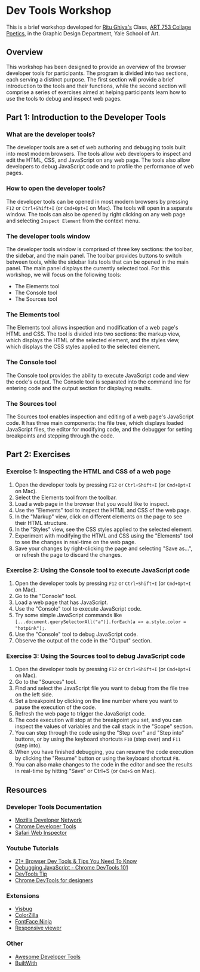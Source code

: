 # Dev Tools Workshop

This is a brief workshop developed for [Ritu Ghiya's](http://ritughiya.com/) Class, [ART 753 Collage Poetics](https://docs.google.com/document/d/1FAHL7zy8U_gcXnkgR9roEQUo_wpfH9uXnH4tzgRgv_M/edit), in the Graphic Design Department, Yale School of Art.

## Overview

This workshop has been designed to provide an overview of the browser developer tools for participants. The program is divided into two sections, each serving a distinct purpose. The first section will provide a brief introduction to the tools and their functions, while the second section will comprise a series of exercises aimed at helping participants learn how to use the tools to debug and inspect web pages.

## Part 1: Introduction to the Developer Tools

### What are the developer tools?

The developer tools are a set of web authoring and debugging tools built into most modern browsers. The tools allow web developers to inspect and edit the HTML, CSS, and JavaScript on any web page. The tools also allow developers to debug JavaScript code and to profile the performance of web pages.

### How to open the developer tools?

The developer tools can be opened in most modern browsers by pressing `F12` or `Ctrl+Shift+I` (or `Cmd+Opt+I` on Mac). The tools will open in a separate window. The tools can also be opened by right clicking on any web page and selecting `Inspect Element` from the context menu.

### The developer tools window

The developer tools window is comprised of three key sections: the toolbar, the sidebar, and the main panel. The toolbar provides buttons to switch between tools, while the sidebar lists tools that can be opened in the main panel. The main panel displays the currently selected tool. For this workshop, we will focus on the following tools:

* The Elements tool
* The Console tool
* The Sources tool

### The Elements tool

The Elements tool allows inspection and modification of a web page's HTML and CSS. The tool is divided into two sections: the markup view, which displays the HTML of the selected element, and the styles view, which displays the CSS styles applied to the selected element.

### The Console tool

The Console tool provides the ability to execute JavaScript code and view the code's output. The Console tool is separated into the command line for entering code and the output section for displaying results.

### The Sources tool

The Sources tool enables inspection and editing of a web page's JavaScript code. It has three main components: the file tree, which displays loaded JavaScript files, the editor for modifying code, and the debugger for setting breakpoints and stepping through the code.

## Part 2: Exercises

### Exercise 1: Inspecting the HTML and CSS of a web page

1. Open the developer tools by pressing `F12` or `Ctrl+Shift+I` (or `Cmd+Opt+I` on Mac).
2. Select the Elements tool from the toolbar.
3. Load a web page in the browser that you would like to inspect.
4. Use the "Elements" tool to inspect the HTML and CSS of the web page.
5. In the "Markup" view, click on different elements on the page to see their HTML structure.
6. In the "Styles" view, see the CSS styles applied to the selected element.
7. Experiment with modifying the HTML and CSS using the "Elements" tool to see the changes in real-time on the web page.
8. Save your changes by right-clicking the page and selecting "Save as...", or refresh the page to discard the changes.

### Exercise 2: Using the Console tool to execute JavaScript code

1. Open the developer tools by pressing `F12` or `Ctrl+Shift+I` (or `Cmd+Opt+I` on Mac).
2. Go to the "Console" tool.
3. Load a web page that has JavaScript.
4. Use the "Console" tool to execute JavaScript code.
5. Try some simple JavaScript commands like `[...document.querySelectorAll("a")].forEach(a => a.style.color = "hotpink");`.
6. Use the "Console" tool to debug JavaScript code.
7. Observe the output of the code in the "Output" section.

### Exercise 3: Using the Sources tool to debug JavaScript code

1. Open the developer tools by pressing `F12` or `Ctrl+Shift+I` (or `Cmd+Opt+I` on Mac).
2. Go to the "Sources" tool.
3. Find and select the JavaScript file you want to debug from the file tree on the left side.
4. Set a breakpoint by clicking on the line number where you want to pause the execution of the code.
5. Refresh the web page to trigger the JavaScript code.
6. The code execution will stop at the breakpoint you set, and you can inspect the values of variables and the call stack in the "Scope" section.
7. You can step through the code using the "Step over" and "Step into" buttons, or by using the keyboard shortcuts `F10` (step over) and `F11` (step into).
8. When you have finished debugging, you can resume the code execution by clicking the "Resume" button or using the keyboard shortcut `F8`.
9. You can also make changes to the code in the editor and see the results in real-time by hitting "Save" or Ctrl+S (or `Cmd+S` on Mac).

## Resources

### Developer Tools Documentation

* [Mozilla Developer Network](https://developer.mozilla.org/en-US/docs/Tools)
* [Chrome Developer Tools](https://developers.google.com/web/tools/chrome-devtools/)
* [Safari Web Inspector](https://developer.apple.com/safari/tools/)

### Youtube Tutorials

* [21+ Browser Dev Tools & Tips You Need To Know](https://www.youtube.com/watch?v=TcTSqhpm80Y&ab_channel=Fireship)
* [Debugging JavaScript - Chrome DevTools 101](https://www.youtube.com/watch?v=H0XScE08hy8&ab_channel=GoogleChromeDevelopers)
* [DevTools Tip](https://www.youtube.com/playlist?list=PLNYkxOF6rcIAcezfL8q0rjt13ufKseL5X)
* [Chrome DevTools for designers](https://www.youtube.com/watch?v=yNwwEu3Kcbs&ab_channel=GoogleChromeDevelopers)

### Extensions

* [Visbug](https://chrome.google.com/webstore/detail/visbug/cdockenadnadldjbbgcallicgledbeoc)
* [ColorZilla](https://www.colorzilla.com/)
* [FontFace Ninja](https://chrome.google.com/webstore/detail/fontface-ninja/eljapbgkmlngdpckoiiibecpemleclhh)
* [Responsive viewer](https://chrome.google.com/webstore/detail/responsive-viewer/inmopeiepgfljkpkidclfgbgbmfcennb)

### Other

* [Awesome Developer Tools](https://github.com/moimikey/awesome-devtools)
* [BuiltWith](https://builtwith.com/****)
